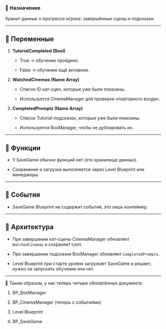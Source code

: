 ### 🎯 Назначение

Хранит данные о прогрессе игрока: завершённые сцены и подсказки.

---

## 🔹 Переменные

1. **TutorialCompleted (Bool)**
    
    - True → обучение пройдено.
        
    - False → обучение ещё активное.
        
2. **WatchedCinemas (Name Array)**
    
    - Список ID кат-сцен, которые уже были показаны.
        
    - Используется CinemaManager для проверки «повторного входа».
        
3. **CompletedPrompts (Name Array)**
    
    - Список Tutorial-подсказок, которые уже были показаны.
        
    - Используется BoxManager, чтобы не дублировать их.
        

---

## 🔹 Функции

- У SaveGame обычно функций нет (это хранилище данных).
    
- Сохранение и загрузка выполняется через Level Blueprint или менеджеры.
    

---

## 🔹 События

- SaveGame Blueprint не содержит событий, это лишь контейнер.
    

---

## 🔹 Архитектура

- При завершении кат-сцены CinemaManager обновляет `WatchedCinemas` и сохраняет слот.
    
- При завершении подсказки BoxManager обновляет `CompletedPrompts`.
    
- Level Blueprint при старте уровня загружает SaveGame и решает, нужно ли запускать обучение или нет.
    

---

📌 Таким образом, у нас теперь четыре обновлённых документа:

1. BP_BoxManager
    
2. BP_CinemaManager (теперь с событиями)
    
3. Level Blueprint
    
4. BP_SaveGame